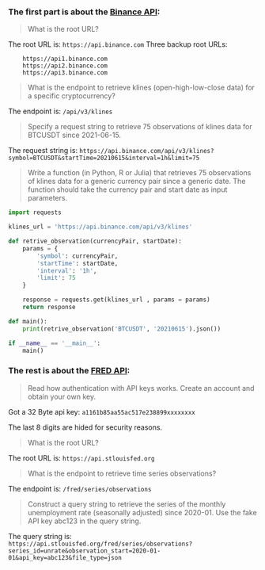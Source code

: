 ### The first part is about the [Binance API](https://github.com/binance/binance-spot-api-docs/blob/master/rest-api.md):

> What is the root URL?

The root URL is: `https://api.binance.com`
Three backup root URLs:
```
    https://api1.binance.com
    https://api2.binance.com
    https://api3.binance.com
```

> What is the endpoint to retrieve klines (open-high-low-close data) for a specific cryptocurrency?

The endpoint is: `/api/v3/klines`

> Specify a request string to retrieve 75 observations of klines data for BTCUSDT since 2021-06-15.

The request string is: `https://api.binance.com/api/v3/klines?symbol=BTCUSDT&startTime=20210615&interval=1h&limit=75`

> Write a function (in Python, R or Julia) that retrieves 75 observations of klines data for a generic currency pair since a generic date. The function should take the currency pair and start date as input parameters.

```python
import requests

klines_url = 'https://api.binance.com/api/v3/klines'

def retrive_observation(currencyPair, startDate):
    params = {
        'symbol': currencyPair,
        'startTime': startDate,
        'interval': '1h',
        'limit': 75
    }

    response = requests.get(klines_url , params = params)
    return response

def main():
    print(retrive_observation('BTCUSDT', '20210615').json())

if __name__ == '__main__':
    main()
```

### The rest is about the [FRED API](https://fred.stlouisfed.org/docs/api/fred/):

> Read how authentication with API keys works. Create an account and obtain your own key.

Got a 32 Byte api key: `a1161b85aa55ac517e238899xxxxxxxx`

The last 8 digits are hided for security reasons.

> What is the root URL?

The root URL is: `https://api.stlouisfed.org`

> What is the endpoint to retrieve time series observations?

The endpoint is: `/fred/series/observations`

> Construct a query string to retrieve the series of the monthly unemployment rate (seasonally adjusted) since 2020-01. Use the fake API key abc123 in the query string.

The query string is: `https://api.stlouisfed.org/fred/series/observations?series_id=unrate&observation_start=2020-01-01&api_key=abc123&file_type=json`